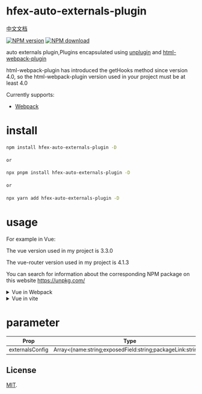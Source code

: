 # hfex-auto-externals-plugin 

[中文文档](README1.md)

<a href="https://www.npmjs.com/package/hfex-auto-externals-plugin"><img src="https://img.shields.io/npm/v/hfex-auto-externals-plugin" alt="NPM version"></a>
<a href="https://www.npmjs.com/package/hfex-auto-externals-plugin"><img src="https://img.shields.io/npm/dt/hfex-auto-externals-plugin" alt="NPM download"></a>

auto externals plugin,Plugins encapsulated using [unplugin](https://github.com/unjs/unplugin) and [html-webpack-plugin](https://github.com/jantimon/html-webpack-plugin)

html-webpack-plugin has introduced the getHooks method since version 4.0, so the html-webpack-plugin version used in your project must be at least 4.0

Currently supports:
- [Webpack](https://webpack.js.org/)

# install
```bash
npm install hfex-auto-externals-plugin -D

or

npx pnpm install hfex-auto-externals-plugin -D

or

npx yarn add hfex-auto-externals-plugin -D

```

# usage

For example in Vue:

The vue version used in my project is 3.3.0

The vue-router version used in my project is 4.1.3


You can search for information about the corresponding NPM package on this website https://unpkg.com/

<details>
<summary>Vue in Webpack</summary><br>


```js
// vue.config.js
const HfexAutoExternalsPlugin = require('hfex-auto-externals-plugin')
const externalsConfig = [
    {
        name:'vue',
        exposedField:'Vue',
        packageLink:'https://unpkg.com/vue@3.3.0/dist/vue.runtime.global.prod.js'
    },
    {
        name:'vue-router',
        exposedField:'VueRouter',
        packageLink:'https://unpkg.com/vue-router@4.1.3/dist/vue-router.global.prod.js'
    }
]

module.exports = {
    configureWebpack:{
        plugins:[
             HfexAutoExternalsPlugin({
                externalsConfig:externalsConfig
             })
        ]
    }
}
```
# effect

build your project

```bash
npm run build
```

before use hfex-auto-externals-plugin

The packaging volume rendering of the project is as follows

![before build bundle](https://raw.githubusercontent.com/UzumakiHan/static-files/master/images/auto-externals/before-bundle.png)


after use hfex-auto-externals-plugin

The packaging volume rendering of the project is as follows

![after build bundle](https://raw.githubusercontent.com/UzumakiHan/static-files/master/images/auto-externals/after-bundle.png)

![after build net](https://raw.githubusercontent.com/UzumakiHan/static-files/master/images/auto-externals/after-net.png)

![after build sourse](https://raw.githubusercontent.com/UzumakiHan/static-files/master/images/auto-externals/after-sourse.png)


Obviously, the volume of the packaged project has decreased significantly

</details>

<details>
<summary>Vue in vite</summary><br>


```js
// vite.config.ts
import { defineConfig } from 'vite'

import HfexAutoExternalsPlugin from 'hfex-auto-externals-plugin/vite'
const externalsConfig = [
    {
        name:'vue',
        exposedField:'Vue',
        packageLink:'https://unpkg.com/vue@3.3.0/dist/vue.runtime.global.prod.js'
    },
    {
        name:'vue-router',
        exposedField:'VueRouter',
        packageLink:'https://unpkg.com/vue-router@4.1.3/dist/vue-router.global.prod.js'
    }
]

export default defineConfig({
    plugins:[
             HfexAutoExternalsPlugin({
                externalsConfig:externalsConfig
            })
    ]
})
```
# ts issue

![ts issue](https://raw.githubusercontent.com/UzumakiHan/static-files/master/images/auto-externals/vite-issue.png)

To be fixed, the temporary solution is`//@ ts ignore`

![ts issue](https://raw.githubusercontent.com/UzumakiHan/static-files/master/images/auto-externals/vite-issue-fixed.png)



# effect

build your project

```bash
npm run build
```

before use hfex-auto-externals-plugin

The packaging volume rendering of the project is as follows

![before build bundle](https://raw.githubusercontent.com/UzumakiHan/static-files/master/images/auto-externals/vite-before-bundle.png)


after use hfex-auto-externals-plugin

The packaging volume rendering of the project is as follows

![after build bundle](https://raw.githubusercontent.com/UzumakiHan/static-files/master/images/auto-externals/vite-after-bundle.png)

![after build net](https://raw.githubusercontent.com/UzumakiHan/static-files/master/images/auto-externals/vite-after-net.png)

![after build sourse](https://raw.githubusercontent.com/UzumakiHan/static-files/master/images/auto-externals/vite-after-sourse.png)


Obviously, the volume of the packaged project has decreased significantly

</details>




# parameter

|   Prop    |   Type    |   Default  |   description    |   required    |
|  ----  | ----  |  ----  | ----  |  ----  | 
|   externalsConfig |   Array<{name:string;exposedField:string;packageLink:string}>  |   []   |  externalsConfig    |   true   |

## License

[MIT](LICENSE).